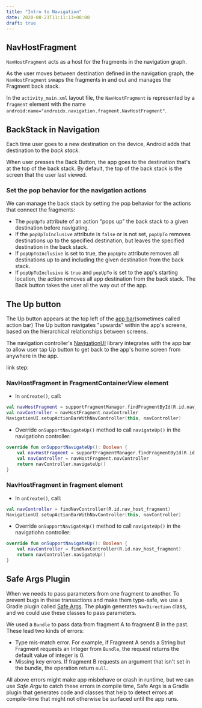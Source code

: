 ```yaml
---
title: "Intro to Navigation"
date: 2020-08-23T11:11:13+08:00
draft: true
---
```


## NavHostFragment

`NavHostFragment` acts as a host for the fragments in the navigation graph.

As the user moves between destination defined in the navigation graph, the `NavHostFragment` swaps the fragments in and out and manages the Fragment back stack.

In the `activity_main.xml` layout file, the `NavHostFragment` is represented by a `fragment` element with the name `android:name="androidx.navigation.fragment.NavHostFragment"`.

## BackStack in Navigation

Each time user goes to a new destination on the device, Android adds that destination to the *back stack*.

When user presses the Back Button, the app goes to the destination that's at the top of the back stack. By default, the top of the back stack is the screen that the user last viewed.

### Set the pop behavior for the navigation actions

We can manage the back stack by setting the pop behavior for the actions that connect the fragments:

+ The `popUpTo` attribute of an action "pops up" the back stack to a given destination before navigating.
+ If the `popUpToInclusive` attribute is `false` or is not set, `popUpTo` removes destinations up to the specified destination, but leaves the specified destination in the back stack.
+ If `popUpToInclusive` is set to true, the `popUpTo` attribute removes all destinations up to and including the given destination from the back stack.
+ If `popUpToInclusive` is `true` and `popUpTo` is set to the app's starting location, the action removes all app destination from the back stack. The Back button takes the user all the way out of the app.

## The Up button

The Up button appears at the top left of the [app bar][ab](sometimes called action bar) The Up button navigates "upwards" within the app's screens, based on the hierarchical relationships between screens.

The navigation controller's [NavigationUI][ni] library integrates with the app bar to allow user tap Up button to get back to the app's home screen from anywhere in the app.

link step:

### NavHostFragment in FragmentContainerView element

+ In `onCreate()`, call:

``` kotlin
val navHostFragment = supportFragmentManager.findFragmentById(R.id.nav_host_fragment) as NavHostFragment
val navController = navHostFragment.navController
NavigationUI.setupActionBarWithNavController(this, navController)
```

+ Override `onSupportNavigateUp()` method to call `navigateUp()` in the navigatiohn controller:

``` kotlin
override fun onSupportNavigateUp(): Boolean {
    val navHostFragment = supportFragmentManager.findFragmentById(R.id.nav_host_fragment) as NavHostFragment
    val navController = navHostFragment.navController
    return navController.navigateUp()
}
```

### NavHostFragment in fragment element

+ In `onCreate()`, call:

``` kotlin
val navController = findNavController(R.id.nav_host_fragment)
NavigationUI.setupActionBarWithNavController(this, navController)
```

+ Override `onSupportNavigateUp()` method to call `navigateUp()` in the navigatiohn controller:

``` kotlin
override fun onSupportNavigateUp(): Boolean {
    val navController = findNavController(R.id.nav_host_fragment)
    return navController.navigateUp()
}
```

## Safe Args Plugin

When we needs to pass parameters from one fragment to another. To prevent bugs in these transactions and make them type-safe, we use a Gradle plugin called [Safe Args][sa]. The plugin generates `NavDirection` class, and we could use these classes to pass parameters.

We used a `Bundle` to pass data from fragment A to fragment B in the past. These lead two kinds of errors:

+ Type mis-match error. For example, if Fragment A sends a String but Fragment requests an Integer from `Bundle`, the request returns the default value of integer is 0.
+ Missing key errors. If fragment B requests an argument that isn't set in the bundle, the operation return `null`.

All above errors might make app misbehave or crash in runtime, but we can use *Safe Argu* to catch these errors in compile time, Safe Args is a Gradle plugin that generates code and classes that help to detect errors at compile-time that might not otherwise be surfaced until the app runs.

[links]:https://codelabs.developers.google.com/codelabs/kotlin-android-training-add-navigation/index.html#12
[ab]:https://developer.android.com/topic/libraries/architecture/navigation/navigation-ui#top_app_bar
[ni]:https://developer.android.com/topic/libraries/architecture/navigation/navigation-ui
[sa]:https://developer.android.com/topic/libraries/architecture/navigation/navigation-pass-data#Safe-args
[practice1]:https://medium.com/google-developer-experts/using-navigation-architecture-component-in-a-large-banking-app-ac84936a42c2
